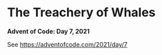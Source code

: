 # The Treachery of Whales

**Advent of Code: Day 7, 2021**

See https://adventofcode.com/2021/day/7
